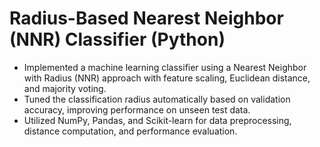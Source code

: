# Radius-Based Nearest Neighbor (NNR) Classifier (Python)

- Implemented a machine learning classifier using a Nearest Neighbor with Radius (NNR) approach with feature scaling, Euclidean distance, and majority voting.
- Tuned the classification radius automatically based on validation accuracy, improving performance on unseen test data.
- Utilized NumPy, Pandas, and Scikit-learn for data preprocessing, distance computation, and performance evaluation.
